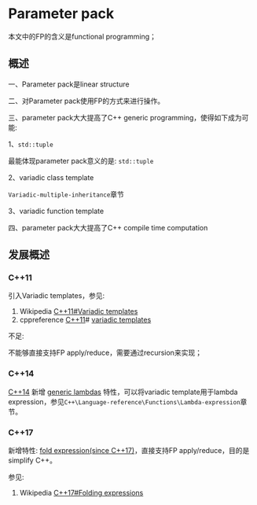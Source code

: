 # Parameter pack

本文中的FP的含义是functional programming；

## 概述

一、Parameter pack是linear structure

二、对Parameter pack使用FP的方式来进行操作。

三、parameter pack大大提高了C++ generic programming，使得如下成为可能: 

1、`std::tuple`

最能体现parameter pack意义的是: `std::tuple`

2、variadic class template

`Variadic-multiple-inheritance`章节

3、variadic function template

四、parameter pack大大提高了C++ compile time computation

## 发展概述

### C++11

引入Variadic templates，参见: 

1) Wikipedia [C++11#Variadic templates](https://infogalactic.com/info/C%2B%2B11#Variadic_templates) 
2) cppreference [C++11](https://en.cppreference.com/w/cpp/11)# [variadic templates](https://en.cppreference.com/w/cpp/language/parameter_pack)

不足: 

不能够直接支持FP apply/reduce，需要通过recursion来实现；

### C++14

[C++14](https://en.cppreference.com/w/cpp/14) 新增 [generic lambdas](https://en.cppreference.com/w/cpp/language/lambda) 特性，可以将variadic template用于lambda expression，参见`C++\Language-reference\Functions\Lambda-expression`章节。

### C++17

新增特性: [fold expression(since C++17)](https://en.cppreference.com/w/cpp/language/fold)，直接支持FP apply/reduce，目的是simplify C++。 

参见:

1) Wikipedia [C++17#Folding expressions](https://infogalactic.com/info/C%2B%2B17)


